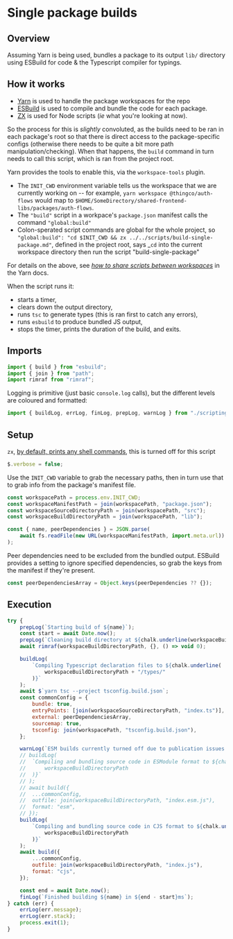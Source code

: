 # Single package builds

## Overview

Assuming Yarn is being used, bundles a package to its output `lib/` directory using ESBuild for code & the Typescript compiler for typings.

## How it works

- [Yarn](https://yarnpkg.org) is used to handle the package workspaces for the repo
- [ESBuild](https://esbuild.github.io/) is used to compile and bundle the code for each package.
- [ZX](https://github.com/google/zx) is used for Node scripts (_ie_ what you're looking at now).

So the process for this is _slightly_ convoluted, as the builds need to be ran in each package's root so that there is direct access to the package-specific configs (otherwise there needs to be quite a bit more path manipulation/checking). When that happens, the `build` command in turn needs to call this script, which is ran from the project root.

Yarn provides the tools to enable this, via the `workspace-tools` plugin.

- The `INIT_CWD` environment variable tells us the workspace that we are currently working on -- for example, `yarn workspace @thingco/auth-flows` would map to `$HOME/SomeDirectory/shared-frontend-libs/packages/auth-flows`.
- The `"build"` script in a workpace's `package.json` manifest calls the command `"global:build"`
- Colon-sperated script commands are global for the whole project, so `"global:build": "cd $INIT_CWD && zx ../../scripts/build-single-package.md"`, defined in the project root, says \_`cd` into the current workspace directory then run the script "build-single-package"

For details on the above, see _[how to share scripts between workspaces](https://yarnpkg.com/getting-started/qa#how-to-share-scripts-between-workspaces)_ in the Yarn docs.

When the script runs it:

- starts a timer,
- clears down the output directory,
- runs `tsc` to generate types (this is ran first to catch any errors),
- runs `esbuild` to produce bundled JS output,
- stops the timer, prints the duration of the build, and exits.

## Imports

```js
import { build } from "esbuild";
import { join } from "path";
import rimraf from "rimraf";
```

Logging is primitive (just basic `console.log` calls), but the different levels are coloured and formatted:

```js
import { buildLog, errLog, finLog, prepLog, warnLog } from "./scripting-utilities.mjs";
```

## Setup

`zx`, [by default, prints any shell commands](https://github.com/google/zx#verbose), this is turned off for this script

```js
$.verbose = false;
```

Use the `INIT_CWD` variable to grab the necessary paths, then in turn use that to grab info from
the package's manifest file.

```js
const workspacePath = process.env.INIT_CWD;
const workspaceManifestPath = join(workspacePath, "package.json");
const workspaceSourceDirectoryPath = join(workspacePath, "src");
const workspaceBuildDirectoryPath = join(workspacePath, "lib");

const { name, peerDependencies } = JSON.parse(
	await fs.readFile(new URL(workspaceManifestPath, import.meta.url))
);
```

Peer dependencies need to be excluded from the bundled output. ESBuild provides a setting to ignore specified dependencies, so grab the keys from the manifest if they're present.

```js
const peerDependenciesArray = Object.keys(peerDependencies ?? {});
```

## Execution

```js
try {
	prepLog(`Starting build of ${name}`);
	const start = await Date.now();
	prepLog(`Cleaning build directory at ${chalk.underline(workspaceBuildDirectoryPath)}`);
	await rimraf(workspaceBuildDirectoryPath, {}, () => void 0);

	buildLog(
		`Compiling Typescript declaration files to ${chalk.underline(
			workspaceBuildDirectoryPath + "/types/"
		)}`
	);
	await $`yarn tsc --project tsconfig.build.json`;
	const commonConfig = {
		bundle: true,
		entryPoints: [join(workspaceSourceDirectoryPath, "index.ts")],
		external: peerDependenciesArray,
		sourcemap: true,
		tsconfig: join(workspacePath, "tsconfig.build.json"),
	};

	warnLog(`ESM builds currently turned off due to publication issues.`);
	// buildLog(
	// 	`Compiling and bundling source code in ESModule format to ${chalk.underline(
	// 		workspaceBuildDirectoryPath
	// 	)}`
	// );
	// await build({
	// 	...commonConfig,
	// 	outfile: join(workspaceBuildDirectoryPath, "index.esm.js"),
	// 	format: "esm",
	// });
	buildLog(
		`Compiling and bundling source code in CJS format to ${chalk.underline(
			workspaceBuildDirectoryPath
		)}`
	);
	await build({
		...commonConfig,
		outfile: join(workspaceBuildDirectoryPath, "index.js"),
		format: "cjs",
	});

	const end = await Date.now();
	finLog(`Finished building ${name} in ${end - start}ms`);
} catch (err) {
	errLog(err.message);
	errLog(err.stack);
	process.exit(1);
}
```
